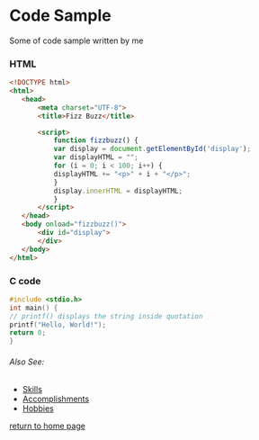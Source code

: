 # Code Sample

Some of code sample written by me

### HTML
```html
<!DOCTYPE html>
<html>
   <head>
       <meta charset="UTF-8">
       <title>Fizz Buzz</title>

       <script>
           function fizzbuzz() {
           var display = document.getElementById('display');
           var displayHTML = "";
           for (i = 0; i < 100; i++) {
           displayHTML += "<p>" + i + "</p>";
           }
           display.innerHTML = displayHTML;
           }
       </script>
   </head>
   <body onload="fizzbuzz()">
       <div id="display">
       </div>
   </body>
</html>
```

### C code

```c
#include <stdio.h>
int main() {
// printf() displays the string inside quotation
printf("Hello, World!");
return 0;
}
```

###### *Also See:*
* [Skills](./skills.md)
* [Accomplishments](./marks.md)
* [Hobbies](./hobby.md)

[return to home page](./README.md)
